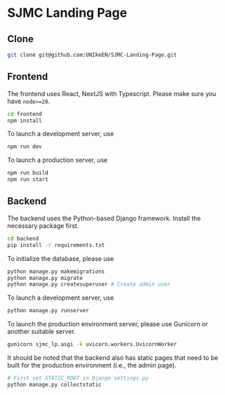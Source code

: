 # SJMC Landing Page

## Clone

```bash
git clone git@github.com:UNIkeEN/SJMC-Landing-Page.git
```

## Frontend

The frontend uses React, NextJS with Typescript. Please make sure you have `node>=20`.

```bash
cd frontend
npm install
```

To launch a development server, use

```bash
npm run dev
```

To launch a production server, use

```bash
npm run build
npm run start
```

## Backend

The backend uses the Python-based Django framework. Install the necessary package first.

```bash
cd backend
pip install -r requirements.txt
```

To initialize the database, please use

```bash
python manage.py makemigrations
python manage.py migrate
python manage.py createsuperuser # Create admin user
```

To launch a development server, use

```bash
python manage.py runserver
```

To launch the production environment server, please use Gunicorn or another suitable server.

```bash
gunicorn sjmc_lp.asgi -k uvicorn.workers.UvicornWorker
```

It should be noted that the backend also has static pages that need to be built for the production environment (i.e., the admin page).

```bash
# First set STATIC_ROOT in Django settings.py
python manage.py collectstatic
```

